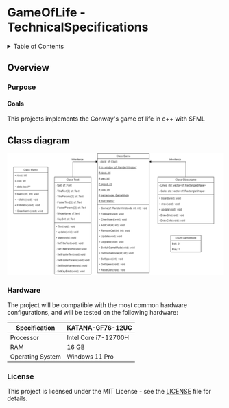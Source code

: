 # GameOfLife - TechnicalSpecifications

<details>
<summary>Table of Contents</summary>

- [Stickman Exploration - TechnicalSpecifications](#GameOfLife---TechnicalSpecifications)
- [Overview](#overview)
    - [Purpose](#purpose)
        - [Goals](#goals)
- [Class diagram](#class-diagram)
    - [Hardware](#hardware)
    - [License](#license)

</summary>
</details>

## Overview

### Purpose

#### Goals

This projects implements the Conway's game of life in c++ with SFML

## Class diagram

![UML Diagram](./img/Class_Diagram.png)

### Hardware

The project will be compatible with the most common hardware configurations, and will be tested on the following hardware:

| Specification    | KATANA-GF76-12UC     |
| ---------------- | -------------------- |
| Processor        | Intel Core i7-12700H |
| RAM              | 16 GB                |
| Operating System | Windows 11 Pro       |

### License

This project is licensed under the MIT License - see the [LICENSE](../LICENSE) file for details.